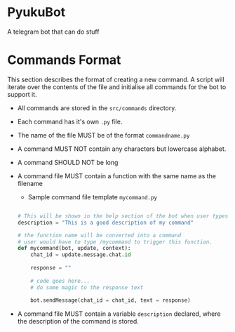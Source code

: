 # PyukuBot
A telegram bot that can do stuff


# Commands Format

This section describes the format of creating a new command.
A script will iterate over the contents of the file and initialise all commands for the bot to support it.

 - All commands are stored in the `src/commands` directory.

 - Each command has it's own `.py` file.
 
 - The name of the file MUST be of the format `commandname.py`
 
 - A command MUST NOT contain any characters but lowercase alphabet.
 
 - A command SHOULD NOT be long
 
 - A command file MUST contain a function with the same name as the filename
 
	 - Sample command file template `mycommand.py`
	 ```python
	 
	 # This will be shown in the help section of the bot when user types /help
	 description = "This is a good description of my command"
	 
	 # the function name will be converted into a command
	 # user would have to type /mycommand to trigger this function.
	 def mycommand(bot, update, context):
		 chat_id = update.message.chat.id
		 
		 response = "" 
		 
		 # code goes here...
		 # do some magic to the response text
		 
		 bot.sendMessage(chat_id = chat_id, text = response)
	 
	 
	 ```

 - A command file MUST contain a variable `description` declared, where the description of the command is stored.
 
 
